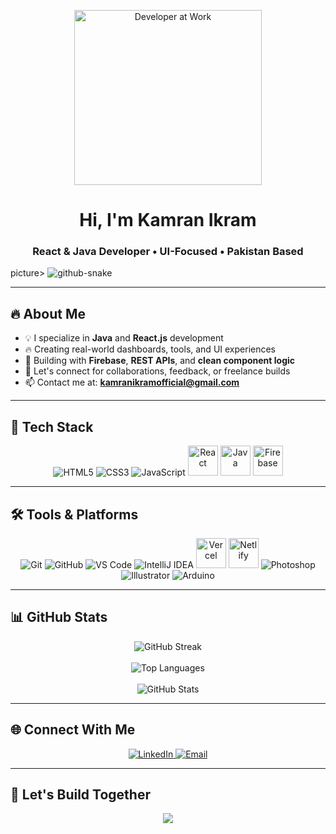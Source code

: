 <!-- Intro Section -->
<p align="center">
  <a href="https://github.com/kamranikramofficial">
    <img src="https://i.gifer.com/2un9.gif" alt="Developer at Work" width="300" height="280">
  </a>
</p>

<h1 align="center">Hi, I'm Kamran Ikram</h1>
<h3 align="center">React & Java Developer • UI-Focused • Pakistan Based</h3>

<!-- Typing Effect -->
picture>
  <source media="(prefers-color-scheme: dark)" srcset="https://raw.githubusercontent.com/kamranikramofficial/kamranikramofficial/contribution-svg/github-contribution-grid-snake-dark.svg" />
  <source media="(prefers-color-scheme: light)" srcset="https://raw.githubusercontent.com/kamranikramofficial/kamranikramofficial/contribution-svg/github-contribution-grid-snake.svg" />
  <img alt="github-snake" src="github-snake.svg" />
</picture>

---

## 🔥 About Me

- 💡 I specialize in **Java** and **React.js** development
- 🔥 Creating real-world dashboards, tools, and UI experiences
- 🔗 Building with **Firebase**, **REST APIs**, and **clean component logic**
- 💬 Let's connect for collaborations, feedback, or freelance builds
- 📫 Contact me at: **kamranikramofficial@gmail.com**

---

## 🚀 Tech Stack

<p align="center">
  <img src="https://img.icons8.com/color/48/html-5.png" title="HTML5"/>
  <img src="https://img.icons8.com/color/48/css3.png" title="CSS3"/>
  <img src="https://img.icons8.com/color/48/javascript.png" title="JavaScript"/>
  <img src="https://cdn.jsdelivr.net/gh/devicons/devicon/icons/react/react-original.svg" title="React" width="48"/>
  <img src="https://cdn.jsdelivr.net/gh/devicons/devicon/icons/java/java-original.svg" title="Java" width="48"/>
  <img src="https://cdn.jsdelivr.net/gh/devicons/devicon/icons/firebase/firebase-plain.svg" title="Firebase" width="48"/>
</p>

---

## 🛠 Tools & Platforms

<p align="center">
  <img src="https://img.icons8.com/color/48/git.png" title="Git"/>
  <img src="https://img.icons8.com/fluency/48/github.png" title="GitHub"/>
  <img src="https://img.icons8.com/color/48/visual-studio-code-2019.png" title="VS Code"/>
  <img src="https://img.icons8.com/color/48/intellij-idea.png" title="IntelliJ IDEA"/>
  <img src="https://cdn.jsdelivr.net/gh/devicons/devicon/icons/vercel/vercel-original.svg" title="Vercel" width="48"/>
  <img src="https://www.vectorlogo.zone/logos/netlify/netlify-icon.svg" title="Netlify" width="48"/>
  <img src="https://img.icons8.com/color/48/adobe-photoshop--v1.png" title="Photoshop"/>
  <img src="https://img.icons8.com/color/48/adobe-illustrator.png" title="Illustrator"/>
  <img src="https://img.icons8.com/color/48/arduino.png" title="Arduino"/>
</p>

---

## 📊 GitHub Stats

<p align="center">
  <img src="https://github-readme-streak-stats.herokuapp.com/?user=kamranikramofficial&theme=tokyonight&hide_border=true" alt="GitHub Streak" />
  <br/><br/>
  <img src="https://github-readme-stats.vercel.app/api/top-langs/?username=kamranikramofficial&layout=compact&theme=tokyonight&hide_border=true" alt="Top Languages"/>
  <br/><br/>
  <img src="https://github-readme-stats.vercel.app/api?username=kamranikramofficial&show_icons=true&count_private=true&theme=tokyonight&hide_border=true" alt="GitHub Stats"/>
</p>

---

## 🌐 Connect With Me

<p align="center">
  <a href="https://www.linkedin.com/in/kamranikramofficial/">
    <img src="https://img.icons8.com/fluent/48/linkedin.png" alt="LinkedIn"/>
  </a>
  <a href="mailto:kamranikramofficial@gmail.com">
    <img src="https://img.icons8.com/fluent/48/gmail.png" alt="Email"/>
  </a>
</p>

---

## 🧠 Let's Build Together

<p align="center">
  <a href="https://github.com/kamranikramofficial">
    <img src="https://readme-typing-svg.demolab.com?font=Fira+Code&weight=500&pause=1000&color=00F2FF&center=true&vCenter=true&width=500&lines=Explore+More+Projects;Clean+Code+%7C+Real+Output;Thanks+for+Visiting;Stay+Creative+%7C+Keep+Shipping" />
  </a>
</p>
